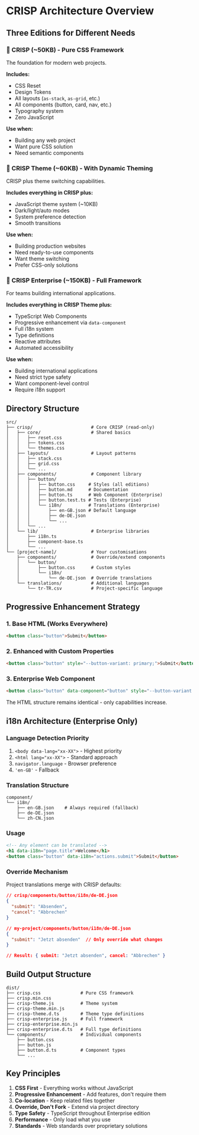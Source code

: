# CRISP Architecture Overview

## Three Editions for Different Needs

### 🎯 CRISP (~50KB) - Pure CSS Framework
The foundation for modern web projects.

**Includes:**
- CSS Reset
- Design Tokens  
- All layouts (`as-stack`, `as-grid`, etc.)
- All components (button, card, nav, etc.)
- Typography system
- Zero JavaScript

**Use when:**
- Building any web project
- Want pure CSS solution
- Need semantic components

### 🎨 CRISP Theme (~60KB) - With Dynamic Theming
CRISP plus theme switching capabilities.

**Includes everything in CRISP plus:**
- JavaScript theme system (~10KB)
- Dark/light/auto modes
- System preference detection
- Smooth transitions

**Use when:**
- Building production websites
- Need ready-to-use components
- Want theme switching
- Prefer CSS-only solutions

### 🏢 CRISP Enterprise (~150KB) - Full Framework
For teams building international applications.

**Includes everything in CRISP Theme plus:**
- TypeScript Web Components
- Progressive enhancement via `data-component`
- Full i18n system
- Type definitions
- Reactive attributes
- Automated accessibility

**Use when:**
- Building international applications
- Need strict type safety
- Want component-level control
- Require i18n support

## Directory Structure

```
src/
├── crisp/                      # Core CRISP (read-only)
│   ├── core/                   # Shared basics
│   │   ├── reset.css
│   │   ├── tokens.css
│   │   └── themes.css
│   ├── layouts/                # Layout patterns
│   │   ├── stack.css
│   │   ├── grid.css
│   │   └── ...
│   ├── components/             # Component library
│   │   ├── button/
│   │   │   ├── button.css     # Styles (all editions)
│   │   │   ├── button.md      # Documentation
│   │   │   ├── button.ts      # Web Component (Enterprise)
│   │   │   ├── button.test.ts # Tests (Enterprise)
│   │   │   └── i18n/          # Translations (Enterprise)
│   │   │       ├── en-GB.json # Default language
│   │   │       ├── de-DE.json
│   │   │       └── ...
│   │   └── ...
│   └── lib/                    # Enterprise libraries
│       ├── i18n.ts
│       ├── component-base.ts
│       └── ...
└── [project-name]/             # Your customisations
    ├── components/             # Override/extend components
    │   └── button/
    │       ├── button.css      # Custom styles
    │       └── i18n/
    │           └── de-DE.json  # Override translations
    └── translations/           # Additional languages
        └── tr-TR.csv           # Project-specific language
```

## Progressive Enhancement Strategy

### 1. Base HTML (Works Everywhere)
```html
<button class="button">Submit</button>
```

### 2. Enhanced with Custom Properties
```html
<button class="button" style="--button-variant: primary;">Submit</button>
```

### 3. Enterprise Web Component
```html
<button class="button" data-component="button" style="--button-variant: primary;">Submit</button>
```

The HTML structure remains identical - only capabilities increase.

## i18n Architecture (Enterprise Only)

### Language Detection Priority
1. `<body data-lang="xx-XX">` - Highest priority
2. `<html lang="xx-XX">` - Standard approach
3. `navigator.language` - Browser preference
4. `'en-GB'` - Fallback

### Translation Structure
```
component/
└── i18n/
    ├── en-GB.json    # Always required (fallback)
    ├── de-DE.json
    └── zh-CN.json
```

### Usage
```html
<!-- Any element can be translated -->
<h1 data-i18n="page.title">Welcome</h1>
<button class="button" data-i18n="actions.submit">Submit</button>
```

### Override Mechanism
Project translations merge with CRISP defaults:
```json
// crisp/components/button/i18n/de-DE.json
{
  "submit": "Absenden",
  "cancel": "Abbrechen"
}

// my-project/components/button/i18n/de-DE.json
{
  "submit": "Jetzt absenden"  // Only override what changes
}

// Result: { submit: "Jetzt absenden", cancel: "Abbrechen" }
```

## Build Output Structure

```
dist/
├── crisp.css               # Pure CSS framework
├── crisp.min.css
├── crisp-theme.js          # Theme system
├── crisp-theme.min.js
├── crisp-theme.d.ts        # Theme type definitions
├── crisp-enterprise.js     # Full framework
├── crisp-enterprise.min.js
├── crisp-enterprise.d.ts   # Full type definitions
└── components/             # Individual components
    ├── button.css
    ├── button.js
    ├── button.d.ts         # Component types
    └── ...
```

## Key Principles

1. **CSS First** - Everything works without JavaScript
2. **Progressive Enhancement** - Add features, don't require them
3. **Co-location** - Keep related files together
4. **Override, Don't Fork** - Extend via project directory
5. **Type Safety** - TypeScript throughout Enterprise edition
6. **Performance** - Only load what you use
7. **Standards** - Web standards over proprietary solutions